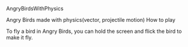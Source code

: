 AngryBirdsWithPhysics

Angry Birds made with physics(vector, projectile motion)
How to play

To fly a bird in Angry Birds, you can hold the screen and flick the bird to make it fly.